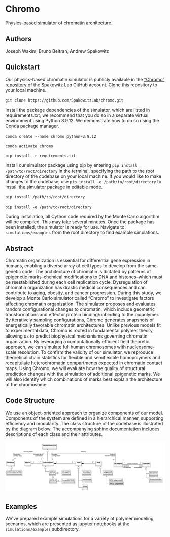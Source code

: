 # Chromo

Physics-based simulator of chromatin architecture.

## Authors
Joseph Wakim, Bruno Beltran, Andrew Spakowitz

## Quickstart

Our physics-based chromatin simulator is publicly available in the [“Chromo” repository](https://github.com/SpakowitzLab/chromo) of the Spakowitz Lab GitHub account. Clone this repository to your local machine.

`git clone https://github.com/SpakowitzLab/chromo.git`

Install the package dependencies of the simulator, which are listed in requirements.txt; we recommend that you do so in a separate virtual environment using Python 3.9.12. We demonstrate how to do so using the Conda package manager.

`conda create --name chromo python=3.9.12`

`conda activate chromo`

`pip install -r requirements.txt`

Install our simulator package using pip by entering `pip install /path/to/root/directory` in the terminal, specifying the path to the root directory of the codebase on your local machine. If you would like to make changes to the codebase, use `pip install -e /path/to/root/directory` to install the simulator package in editable mode.

`pip install /path/to/root/directory`

`pip install -e /path/to/root/directory`

During installation, all Cython code required by the Monte Carlo algorithm will be compiled. This may take several
minutes. Once the package has been installed, the simulator is ready for use. Navigate to `simulations/examples` from the root directory to find example simulations.


## Abstract
Chromatin organization is essential for differential gene expression in humans, enabling a diverse array of cell types to develop from the same genetic code. The architecture of chromatin is dictated by patterns of epigenetic marks–chemical modifications to DNA and histones–which must be reestablished during each cell replication cycle. Dysregulation of chromatin organization has drastic medical consequences and can contribute to aging, obesity, and cancer progression. During this study, we develop a Monte Carlo simulator called “Chromo” to investigate factors affecting chromatin organization. The simulator proposes and evaluates random configurational changes to chromatin, which include geometric transformations and effector protein binding/unbinding to the biopolymer. By iteratively sampling configurations, Chromo generates snapshots of energetically favorable chromatin architectures. Unlike previous models fit to experimental data, Chromo is rooted in fundamental polymer theory, allowing us to predict biophysical mechanisms governing chromatin organization. By leveraging a computationally efficient field theoretic approach, we can simulate full human chromosomes with nucleosome-scale resolution. To confirm the validity of our simulator, we reproduce theoretical chain statistics for flexible and semiflexible homopolymers and recapitulate heterochromatin compartments expected in chromatin contact maps. Using Chromo, we will evaluate how the quality of structural prediction changes with the simulation of additional epigenetic marks. We will also identify which combinations of marks best explain the architecture of the chromosome.

## Code Structure

We use an object-oriented approach to organize components of our model. Components of the system are defined in a hierarchical manner, supporting efficiency and modularity. The class structure of the codebase is illustrated by the diagram below. The accompanying sphinx documentation includes descriptions of each class and their attributes.

<img src="docs/source/figures/chromo_UML.png">

## Examples
We've prepared example simulations for a variety of polymer modeling scenarios, which are presented as jupyter notebooks at the `simulations/examples` subdirectory.

